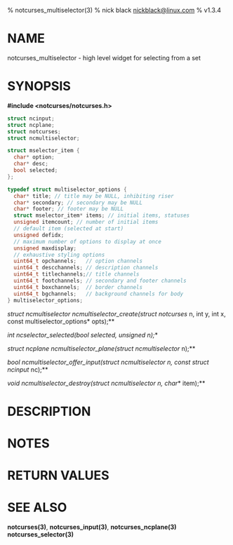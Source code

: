 % notcurses_multiselector(3)
% nick black <nickblack@linux.com>
% v1.3.4

# NAME

notcurses_multiselector - high level widget for selecting from a set

# SYNOPSIS

**#include <notcurses/notcurses.h>**

```c
struct ncinput;
struct ncplane;
struct notcurses;
struct ncmultiselector;

struct mselector_item {
  char* option;
  char* desc;
  bool selected;
};

typedef struct multiselector_options {
  char* title; // title may be NULL, inhibiting riser
  char* secondary; // secondary may be NULL
  char* footer; // footer may be NULL
  struct mselector_item* items; // initial items, statuses
  unsigned itemcount; // number of initial items
  // default item (selected at start)
  unsigned defidx;
  // maximum number of options to display at once
  unsigned maxdisplay;
  // exhaustive styling options
  uint64_t opchannels;   // option channels
  uint64_t descchannels; // description channels
  uint64_t titlechannels;// title channels
  uint64_t footchannels; // secondary and footer channels
  uint64_t boxchannels;  // border channels
  uint64_t bgchannels;   // background channels for body
} multiselector_options;
```

**struct ncmultiselector* ncmultiselector_create(struct notcurses* n, int y, int x, const multiselector_options* opts);**

**int ncselector_selected(bool* selected, unsigned n);**

**struct ncplane* ncmultiselector_plane(struct ncmultiselector* n);**

**bool ncmultiselector_offer_input(struct ncmultiselector* n, const struct ncinput* nc);**

**void ncmultiselector_destroy(struct ncmultiselector* n, char** item);**

# DESCRIPTION

# NOTES

# RETURN VALUES

# SEE ALSO

**notcurses(3)**,
**notcurses_input(3)**,
**notcurses_ncplane(3)**
**notcurses_selector(3)**
